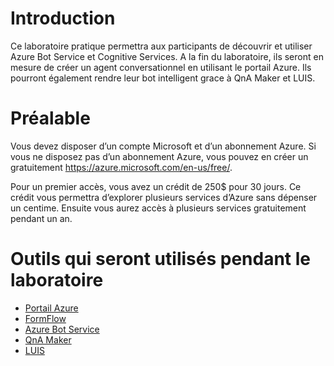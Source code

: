 # Introduction

Ce laboratoire pratique permettra aux participants de découvrir et utiliser Azure Bot Service et Cognitive Services. A la fin du laboratoire, ils seront en mesure de créer un agent conversationnel en utilisant le portail Azure. Ils pourront également rendre leur bot intelligent grace à QnA Maker et LUIS.

# Préalable

Vous devez disposer d’un compte Microsoft et d’un abonnement Azure. Si vous ne disposez pas d’un abonnement Azure, vous pouvez en créer un gratuitement https://azure.microsoft.com/en-us/free/.

Pour un premier accès, vous avez un crédit de 250$ pour 30 jours. Ce crédit vous permettra d’explorer plusieurs services d’Azure sans dépenser un centime. Ensuite vous aurez accès à plusieurs services gratuitement pendant un an. 

# Outils qui seront utilisés pendant le laboratoire

- [Portail Azure](https://portal.azure.com)
- [FormFlow](https://docs.microsoft.com/en-us/azure/bot-service/dotnet/bot-builder-dotnet-formflow)
- [Azure Bot Service](https://azure.microsoft.com/en-us/services/bot-service/)
- [QnA Maker](https://qnamaker.ai/)
- [LUIS](https://www.luis.ai/)


